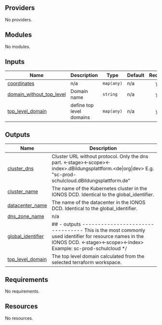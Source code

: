 <!-- BEGIN_TF_DOCS -->

## Providers

No providers.
## Modules

No modules.
## Inputs

| Name | Description | Type | Default | Required |
|------|-------------|------|---------|:--------:|
| <a name="input_coordinates"></a> [coordinates](#input\_coordinates) | n/a | `map(any)` | n/a | yes |
| <a name="input_domain_without_top_level"></a> [domain\_without\_top\_level](#input\_domain\_without\_top\_level) | Domain name | `string` | n/a | yes |
| <a name="input_top_level_domain"></a> [top\_level\_domain](#input\_top\_level\_domain) | define top level domains | `map(any)` | n/a | yes |
## Outputs

| Name | Description |
|------|-------------|
| <a name="output_cluster_dns"></a> [cluster\_dns](#output\_cluster\_dns) | Cluster URL without protocol. Only the dns part. <project><-stage><-scope><-index>.dBildungsplattform.<de\|org\|dev> E.g. "sc-prod-schulcloud.dBildungsplattform.de" |
| <a name="output_cluster_name"></a> [cluster\_name](#output\_cluster\_name) | The name of the Kubernetes cluster in the IONOS DCD. Identical to the global\_identifier. |
| <a name="output_datacenter_name"></a> [datacenter\_name](#output\_datacenter\_name) | The name of the datacenter in the IONOS DCD. Identical to the global\_identifier. |
| <a name="output_dns_zone_name"></a> [dns\_zone\_name](#output\_dns\_zone\_name) | n/a |
| <a name="output_global_identifier"></a> [global\_identifier](#output\_global\_identifier) | ## - outputs ---------------------------------  This is the most commonly used identifier for resource names in the IONOS DCD. <project><-stage><-scope><-index> Example: sc-prod-schulcloud */ |
| <a name="output_top_level_domain"></a> [top\_level\_domain](#output\_top\_level\_domain) | The top level domain calculated from the selected terraform workspace. |
## Requirements

No requirements.
## Resources

No resources.
<!-- END_TF_DOCS -->